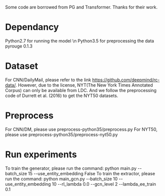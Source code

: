 Some code are borrowed from PG and Transformer. Thanks for their work.
# Dependancy
Python2.7 for running the model \n
Python3.5 for preprocessing the data
pyrouge 0.1.3
# Dataset 
For CNN/DailyMail, please refer to the link https://github.com/deepmind/rc-data/. However, due to the license, NYT(The New York Times Annotated Corpus) can only be available from LDC. And we follow the preprocessing code of Durrett et al. (2016) to get the NYT50 datasets.
# Preprocess
For CNN/DM, please use preprocess-python35/preprocess.py
For NYT50, please use preprocess-python35/preprocess-nyt50.py
# Run experiments
To train the generator, please run the command: python main.py --batch_size 15 --use_entity_embedding False 
To train the extractor, please run the command: python main_gcn.py --batch_size 10 --use_entity_embedding 10 --rl_lambda 0.0 --gcn_level 2 --lambda_ee_train 0.1
